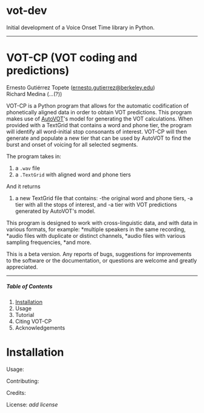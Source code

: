 # vot-dev
Initial development of a Voice Onset Time library in Python.

____________________________________

VOT-CP (VOT coding and predictions)
=======

Ernesto Gutiérrez Topete (ernesto.gutierrez@berkeley.edu)\
Richard Medina (...(?))


VOT-CP is a Python program that allows for the automatic codification of phonetically aligned data in order to obtain VOT predictions. This program makes use of [AutoVOT](https://github.com/mlml/autovot)'s model for generating the VOT calculations. When provided with a TextGrid that contains a word and phone tier, the program will identify all word-initial stop consonants of interest. VOT-CP will then generate and populate a new tier that can be used by AutoVOT to find the burst and onset of voicing for all selected segments. 

The program takes in:

1. a `.wav` file
2. a `.TextGrid` with aligned word and phone tiers

And it returns

1. a new TextGrid file that contains: 
  -the original word and phone tiers,
  -a tier with all the stops of interest, and 
  -a tier with VOT predictions generated by AutoVOT's model.

This program is designed to work with cross-linguistic data, and with data in various formats, for example:
  *multiple speakers in the same recording, 
  *audio files with duplicate or distinct channels, 
  *audio files with various sampling frequencies, 
  *and more.

This is a beta version. Any reports of bugs, suggestions for improvements to the software or the documentation, or questions are welcome and greatly appreciated.

---

##### Table of Contents

1. [Installation](#installation)
2. Usage
3. Tutorial
4. Citing VOT-CP
5. Acknowledgements

# Installation

Usage:

Contributing:

Credits:

License: *add license*
